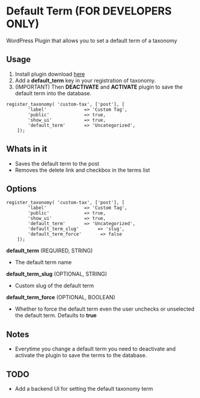 # Default Term (FOR DEVELOPERS ONLY)
WordPress Plugin that allows you to set a default term of a taxonomy

## Usage

1. Install plugin download [here](https://github.com/allanchristiancarlos/default-term/archive/master.zip)
2. Add a **default_term** key in your registration of taxonomy. 
3. (IMPORTANT) Then **DEACTIVATE** and **ACTIVATE** plugin to save the default term into the database.

```
register_taxonomy( 'custom-tax', ['post'], [
		'label'              => 'Custom Tag',
		'public'             => true,
		'show_ui'            => true,
		'default_term'       => 'Uncategorized',
	]);
```

## Whats in it
* Saves the default term to the post
* Removes the delete link and checkbox in the terms list


## Options

```
register_taxonomy( 'custom-tax', ['post'], [
		'label'              => 'Custom Tag',
		'public'             => true,
		'show_ui'            => true,
		'default_term'       => 'Uncategorized',
		'default_term_slug'       => 'slug',
		'default_term_force'       => false
	]);
```

**default_term** (REQUIRED, STRING)
  
  - The default term name
  
**default_term_slug** (OPTIONAL, STRING)
  
  - Custom slug of the default term
  
**default_term_force** (OPTIONAL, BOOLEAN)

  - Whether to force the default term even the user unchecks or unselected the default term. Defaults to **true**
  
## Notes
* Everytime you change a default term you need to deactivate and activate the plugin to save the terms to the database.

## TODO
* Add a backend UI for setting the default taxonomy term
